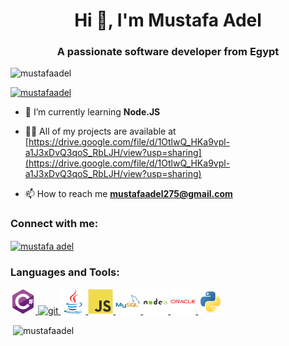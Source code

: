 <h1 align="center">Hi 👋, I'm Mustafa Adel</h1>
<h3 align="center">A passionate software developer from Egypt</h3>

<p align="left"> <img src="https://komarev.com/ghpvc/?username=mustafaadel&label=Profile%20views&color=0e75b6&style=flat" alt="mustafaadel" /> </p>

<p align="left"> <a href="https://github.com/ryo-ma/github-profile-trophy"><img src="https://github-profile-trophy.vercel.app/?username=mustafaadel" alt="mustafaadel" /></a> </p>

- 🌱 I’m currently learning **Node.JS**

- 👨‍💻 All of my projects are available at [https://drive.google.com/file/d/1OtlwQ_HKa9vpl-a1J3xDvQ3qoS_RbLJH/view?usp=sharing](https://drive.google.com/file/d/1OtlwQ_HKa9vpl-a1J3xDvQ3qoS_RbLJH/view?usp=sharing)

- 📫 How to reach me **mustafaadel275@gmail.com**

<h3 align="left">Connect with me:</h3>
<p align="left">
<a href="https://linkedin.com/in/mustafa adel" target="blank"><img align="center" src="https://raw.githubusercontent.com/rahuldkjain/github-profile-readme-generator/master/src/images/icons/Social/linked-in-alt.svg" alt="mustafa adel" height="30" width="40" /></a>
</p>

<h3 align="left">Languages and Tools:</h3>
<p align="left"> <a href="https://www.w3schools.com/cs/" target="_blank" rel="noreferrer"> <img src="https://raw.githubusercontent.com/devicons/devicon/master/icons/csharp/csharp-original.svg" alt="csharp" width="40" height="40"/> </a> <a href="https://git-scm.com/" target="_blank" rel="noreferrer"> <img src="https://www.vectorlogo.zone/logos/git-scm/git-scm-icon.svg" alt="git" width="40" height="40"/> </a> <a href="https://www.java.com" target="_blank" rel="noreferrer"> <img src="https://raw.githubusercontent.com/devicons/devicon/master/icons/java/java-original.svg" alt="java" width="40" height="40"/> </a> <a href="https://developer.mozilla.org/en-US/docs/Web/JavaScript" target="_blank" rel="noreferrer"> <img src="https://raw.githubusercontent.com/devicons/devicon/master/icons/javascript/javascript-original.svg" alt="javascript" width="40" height="40"/> </a> <a href="https://www.mysql.com/" target="_blank" rel="noreferrer"> <img src="https://raw.githubusercontent.com/devicons/devicon/master/icons/mysql/mysql-original-wordmark.svg" alt="mysql" width="40" height="40"/> </a> <a href="https://nodejs.org" target="_blank" rel="noreferrer"> <img src="https://raw.githubusercontent.com/devicons/devicon/master/icons/nodejs/nodejs-original-wordmark.svg" alt="nodejs" width="40" height="40"/> </a> <a href="https://www.oracle.com/" target="_blank" rel="noreferrer"> <img src="https://raw.githubusercontent.com/devicons/devicon/master/icons/oracle/oracle-original.svg" alt="oracle" width="40" height="40"/> </a> <a href="https://www.python.org" target="_blank" rel="noreferrer"> <img src="https://raw.githubusercontent.com/devicons/devicon/master/icons/python/python-original.svg" alt="python" width="40" height="40"/> </a> </p>

<p>&nbsp;<img align="center" src="https://github-readme-stats.vercel.app/api?username=mustafaadel&show_icons=true&locale=en" alt="mustafaadel" /></p>

